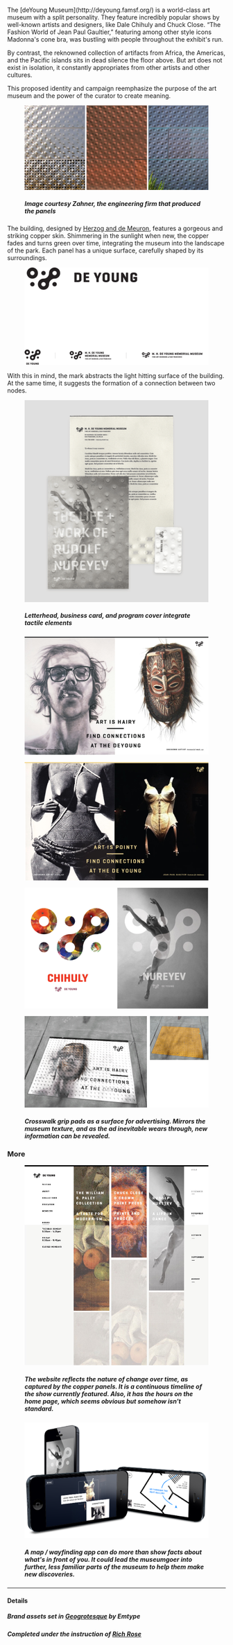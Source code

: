 <br>
The [deYoung Museum](http://deyoung.famsf.org/) is a world-class art museum with a split personality. They feature incredibly popular shows by well-known artists and designers, like Dale Chihuly and Chuck Close. “The Fashion World of Jean Paul Gaultier,” featuring among other style icons Madonna's cone bra, was bustling with people throughout the exhibit's run.

By contrast, the reknowned collection of artifacts from Africa, the Americas, and the Pacific islands sits in dead silence the floor above. But art does not exist in isolation, it constantly appropriates from other artists and other cultures.

This proposed identity and campaign reemphasize the purpose of the art museum and the power of the curator to create meaning.

<figure>
	<img src="/deyoung/surface.gif" />
	<h5>Image courtesy Zahner, the engineering firm that produced the panels</h5>
</figure>

The building, designed by [Herzog and de Meuron](http://www.herzogdemeuron.com/index.html), features a gorgeous and striking copper skin. Shimmering in the sunlight when new, the copper fades and turns green over time, integrating the museum into the landscape of the park. Each panel has a unique surface, carefully shaped by its surroundings.

<figure>
	<img src="/deyoung/logo.png" />
</figure>

With this in mind, the mark abstracts the light hitting surface of the building. At the same time, it suggests the formation of a connection between two nodes.

<figure>
	<img src="/deyoung/letter.png" />
	<h5>Letterhead, business card, and program cover integrate tactile elements</h5>
</figure>

<figure>
	<img src="/deyoung/hairy.jpg" />
</figure>

<figure>
	<img src="/deyoung/pointy.jpg" />
</figure>

<figure>
	<img src="/deyoung/poster.jpg" />
</figure>

<figure>
	<img src="/deyoung/underfoot.png" />
	<h5>Crosswalk grip pads as a surface for advertising. Mirrors the museum texture, and as the ad inevitable wears through, new information can be revealed. </h5>
</figure>

### More

<figure>
	<img src="/deyoung/web.jpg" />
	<h5>The website reflects the nature of change over time, as captured by the copper panels. It is a continuous timeline of the show currently featured. Also, it has the hours on the home page, which seems obvious but somehow isn't standard.</h5>
</figure>


<figure>
	<img src="/deyoung/app.png" />
	<h5>A map / wayfinding app can do more than show facts about what's in front of you. It could lead the museumgoer into further, less familiar parts of the museum to help them make new discoveries.</h5>
</figure>

-----

#### Details

##### Brand assets set in [Geogrotesque](http://www.emtype.net/geogrotesque_01.php) by Emtype
##### Completed under the instruction of [Rich Rose](http://www.popkitchen.net/)